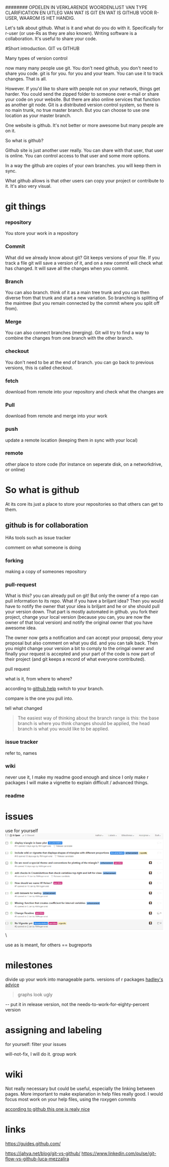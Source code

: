 ######## OPDELEN IN VERKLARENDE WOORDENLIJST VAN TYPE CLARIFICATION EN 
UITLEG VAN WAT IS GIT EN WAT IS GITHUB VOOR R-USER, WAAROM IS HET HANDIG. 

Let's talk about github. What is it and what do you do with it. Specifically for r-user (or use-Rs as they are also known).  Writing software is a collaboration. It's useful to share your code. 

#Short introduction. GIT vs GITHUB

Many types of version control

now many many people use git. You don't need github, you don't need to share you code. git is for you. for you and your team. You can use it to track changes. That is all. 

However. If you'd like to share with people not on your network, things get harder. You could send the zipped folder to someone over e-mail or share your code on your website. But there are also online services that function as another git node. Git is a distributed version control system, so there is no main trunk, no true master branch. But you can choose to use one location as your master branch. 

One website is github. It's not better or more awesome but many people are on it. 

So what is github? 

Github site is just another user really. You can share with that user, that user is online. You can control access to that user and some more options. 

In a way the github are copies of your own branches. you will keep them in sync. 

What github allows is that other users can copy your project or contribute to it. It's also very visual. 

# git things

### repository

You store your work in a repository

### Commit
What did we already know about git?  Git keeps versions of your file. 
If you track a file git will save a version of it, and on a new commit will check what has changed. It will save all the changes when you commit. 

### Branch
You can also branch. think of it as a main tree trunk and you can then diverse from that trunk and start a new variation. So branching is splitting of the maintree (but you remain connected by the commit where you split off from). 


### Merge
You can also connect branches (merging). Git will try to find a way to combine the changes from one branch with the other branch. 


### checkout
You don't need to be at the end of branch. you can go back to previous versions, this is called checkout. 

### fetch
download from remote into your repository and check what the changes are

### Pull
download from remote and merge into your work

### push
update a remote location (keeping them in sync with your local) 

### remote
other place to store code (for instance on seperate disk, on a networkdrive, or online)


# So what is github

At its core its just a place to store your repositories so that others can get to them.

## github is for collaboration

HAs tools such as issue tracker

comment on what someone is doing

### forking

making a copy of someones repository


### pull-request
What is this? you can already pull on git! But only the owner of a repo can pull information to its repo. What if you have a briljant idea? Then you would have to notify the owner that your idea is briljant and he or she should pull your version down. 
That part is mostly automated in github. you fork their project, change your local version (because you can, you are now the owner of that local version) and notify the original owner that you have awesome idea.

The owner now gets a notification and can accept your proposal, deny your proposal but also comment on what you did. and you can talk back. Then you might change your version a bit to comply to the oringal owner and finally your request is accepted and your part of the code is now part of their project (and git keeps a record of what everyone contributed).

pull request

what is it, from where to where?

according to [github help](https://help.github.com/articles/using-pull-requests/) switch to your branch. 

compare is the one you pull into. 

tell what changed

> The easiest way of thinking about the branch range is this: the base branch is where you think changes should be applied, the head branch is what you would like to be applied.


### issue tracker

refer to, names


### wiki 

never use it, I make my readme good enough and since I only make r packages I will make a vignette to explain difficult / advanced things. 

### readme


# issues

use for yourself
![github issues example](images/issues_for_self.png)\

use as is meant, for others == bugreports



# milestones

divide up your work into manageable parts. 
versions of r packages [hadley's advice](http://r-pkgs.had.co.nz/release.html#release-version)

> graphs look ugly

-- put it in release version, not the needs-to-work-for-eighty-percent version

# assigning and labeling
for yourself:
filter your issues 

will-not-fix, I will do it. 
group work



# wiki
Not really necessary but could be useful, especially the linking between pages. More important to make explanation in help files really good.
I would focus most work on your help files, using the roxygen commits 

[according to github this one is realy nice](https://github.com/mbostock/d3/wiki)


# links
<https://guides.github.com/> 

<https://jahya.net/blog/git-vs-github/> 
<https://www.linkedin.com/pulse/git-flow-vs-github-luca-mezzalira>